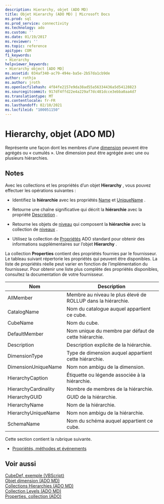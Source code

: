 ```yaml
---
description: Hierarchy, objet (ADO MD)
title: Objet Hierarchy (ADO MD) | Microsoft Docs
ms.prod: sql
ms.prod_service: connectivity
ms.technology: ado
ms.custom: ''
ms.date: 01/19/2017
ms.reviewer: ''
ms.topic: reference
apitype: COM
f1_keywords:
- Hierarchy
helpviewer_keywords:
- Hierarchy object [ADO MD]
ms.assetid: 034af340-ac79-494e-ba5e-2b57da1cb9de
author: rothja
ms.author: jroth
ms.openlocfilehash: 4f84fe2157e9da38ad55a56334436a5d54128823
ms.sourcegitcommit: 917df4ffd22e4a229af7dc481dcce3ebba0aa4d7
ms.translationtype: MT
ms.contentlocale: fr-FR
ms.lasthandoff: 02/10/2021
ms.locfileid: "100051150"
---
```

# <a name="hierarchy-object-ado-md"></a>Hierarchy, objet (ADO MD)
Représente une façon dont les membres d’une [dimension](./dimension-object-ado-md.md) peuvent être agrégés ou « cumulés ». Une dimension peut être agrégée avec une ou plusieurs hiérarchies.  
  
## <a name="remarks"></a>Notes  
 Avec les collections et les propriétés d’un objet **Hierarchy** , vous pouvez effectuer les opérations suivantes :  
  
-   Identifiez la **hiérarchie** avec les propriétés [Name](./name-property-ado-md.md) et [UniqueName](./uniquename-property-ado-md.md) .  
  
-   Retourne une chaîne significative qui décrit la **hiérarchie** avec la propriété [Description](./description-property-ado-md.md) .  
  
-   Retourne les objets de [niveau](./level-object-ado-md.md) qui composent la **hiérarchie** avec la collection de [niveaux](./levels-collection-ado-md.md) .  
  
-   Utilisez la collection de [Propriétés](../ado-api/properties-collection-ado.md) ADO standard pour obtenir des informations supplémentaires sur l’objet **Hierarchy** .  
  
 La collection **Properties** contient des propriétés fournies par le fournisseur. Le tableau suivant répertorie les propriétés qui peuvent être disponibles. La liste de propriétés réelle peut varier en fonction de l’implémentation du fournisseur. Pour obtenir une liste plus complète des propriétés disponibles, consultez la documentation de votre fournisseur.  
  
|Nom|Description|  
|----------|-----------------|  
|AllMember|Membre au niveau le plus élevé de ROLLUP dans la hiérarchie.|  
|CatalogName|Nom du catalogue auquel appartient ce cube.|  
|CubeName|Nom du cube.|  
|DefaultMember|Nom unique du membre par défaut de cette hiérarchie.|  
|Description|Description explicite de la hiérarchie.|  
|DimensionType|Type de dimension auquel appartient cette hiérarchie.|  
|DimensionUniqueName|Nom non ambigu de la dimension.|  
|HierarchyCaption|Étiquette ou légende associée à la hiérarchie.|  
|HierarchyCardinality|Nombre de membres de la hiérarchie.|  
|HierarchyGUID|GUID de la hiérarchie.|  
|HierarchyName|Nom de la hiérarchie.|  
|HierarchyUniqueName|Nom non ambigu de la hiérarchie.|  
|SchemaName|Nom du schéma auquel appartient ce cube.|  
  
 Cette section contient la rubrique suivante.  
  
-   [Propriétés, méthodes et événements](./hierarchy-object-properties-methods-and-events.md)  
  
## <a name="see-also"></a>Voir aussi  
 [CubeDef, exemple (VBScript)](./cubedef-example-vbscript.md)   
 [Objet dimension (ADO MD)](./dimension-object-ado-md.md)   
 [Collections Hierarchies (ADO MD)](./hierarchies-collection-ado-md.md)   
 [Collection Levels (ADO MD)](./levels-collection-ado-md.md)   
 [Properties, collection (ADO)](../ado-api/properties-collection-ado.md)